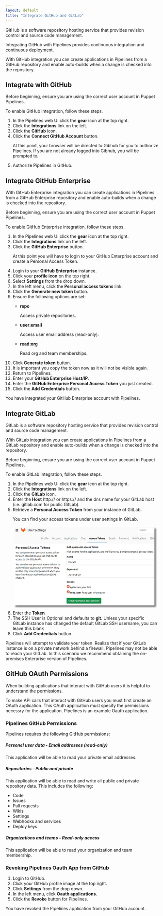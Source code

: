 ```yaml
---
layout: default
title: "Integrate GitHub and GitLab"
---
```


GitHub is a software repository hosting service that provides revision control and source code management.

Integrating GitHub with Pipelines provides continuous integration and continuous deployment. 

With GitHub integration you can create applications in Pipelines from a GitHub repository and enable auto-builds when a change is checked into the repository.

## Integrate with GitHub

Before beginning, ensure you are using the correct user account in Puppet Pipelines.

To enable GitHub integration, follow these steps.

<ol>
  <li>In the Pipelines web UI click the <b>gear</b> icon at the top right.</li>
  <li>Click the <b>Integrations</b> link on the left.</li>
  <li>Click the <b>GitHub</b> icon.</li>
  <li>Click the <b>Connect GitHub Account</b> button.</li>

  <p>At this point, your browser will be directed to Gibhub for you to authorize Pipelines. If you are not already logged into Gibhub, you will be prompted to.</p>

  <li>Authorize Pipelines in GitHub.</li>
</ol>

## Integrate GitHub Enterprise

With GitHub Enterprise integration you can create applications in Pipelines from a GitHub Enterprise repository and enable auto-builds when a change is checked into the repository.

Before beginning, ensure you are using the correct user account in Puppet Pipelines.

To enable GitHub Enterprise integration, follow these steps.
<ol>
<li>In the Pipelines web UI click the <b>gear</b> icon at the top right.</li>

<li>Click the <b>Integrations</b> link on the left.</li>

<li>Click the <b>GitHub Enterprise</b> button.</li>

At this point you will have to login to your GitHub Enterprise account and create a Personal Access Token.

<li>Login to your <b>GitHub Enterprise</b> instance.</li>
<li>Click your <b>profile icon</b> on the top right.</li>
<li>Select <b>Settings</b> from the drop down.</li>
<li>In the left menu, click the <b>Personal access tokens</b> link.</li>
<li>Click the <b>Generate new token</b> button.</li>
<li>Ensure the following options are set:</li>

<ul>
<li><b>repo</b></li>
<p>Access private repositories.</p>
<li><b>user:email</b></li>
<p>Access user email address (read-only).</p>
<li><b>read:org</b></li>
<p>Read org and team memberships.</p>
</ul>

<li>Click <b>Generate token</b> button.</li>
<li>It is important you copy the token now as it will not be visible again.</li>

<li>Return to Pipelines.</li>

<li>Enter your <b>GitHub Enterprise Host/IP</b>.</li>

<li>Enter the <b>GitHub Enterprise Personal Access Token</b> you just created.</li>

<li>Click the <b>Add Credentials</b> button.</li>

</ol>

You have integrated your GitHub Enterprise account with Pipelines.

## Integrate GitLab

GitLab is a software repository hosting service that provides revision control and source code management.

With GitLab integration you can create applications in Pipelines from a GitLab repository and enable auto-builds when a change is checked into the repository.

Before beginning, ensure you are using the correct user account in Puppet Pipelines.

To enable GitLab integration, follow these steps.
<ol>
  <li>In the Pipelines web UI click the <b>gear</b> icon at the top right.</li>
  <li>Click the <b>Integrations</b> link on the left.</li>
  <li>Click the <b>GitLab</b> icon.</li>
  <li>Enter the <b>Host</b> http:// or https:// and the dns name for your GitLab host (i.e. gitlab.com for public GitLab).</li>
  <li>Retrieve a <b>Personal Access Token</b> from your instance of GitLab.</li>
  <p>You can find your access tokens under user settings in GitLab.</p>
  <img src="images/integration-gitlab.png" alt="GitLab access tokens">
  <li>Enter the <b>Token</b></li>
  <li>The SSH User is Optional and defaults to <b>git</b>. Unless your specific GitLab instance has changed the default GitLab SSH username, you can leave this blank</li>
  <li>Click <b>Add Credentials</b> button.</li>
</ol>

Pipelines will attempt to validate your token. Realize that if your GitLab instance is on a private network behind a firewall, Pipelines may not be able to reach your GitLab. In this scenario we recommend obtaining the on-premises Enterprise version of Pipelines.

## GitHub OAuth Permissions

When building applications that interact with GitHub users it is helpful to understand the permissions.

To make API calls that interact with GitHub users you must first create an OAuth application. This OAuth application must specify the permissions necessry for the application. Pipelines is an example Oauth application.

<h3>Pipelines GitHub Permissions</h3>

Pipelines requires the following GitHub permissions:

<h5>Personel user data - Email addresses (read-only)</h5>

This application will be able to read your private email addresses.

<h5>Repositories - Public and private</h5>

This application will be able to read and write all public and private repository data. This includes the following:

<ul>
<li>Code</li>
<li>Issues</li>
<li>Pull requests</li>
<li>Wikis</li>
<li>Settings</li>
<li>Webhooks and services</li>
<li>Deploy keys</li>
</ul>

<h5>Organizations and teams - Read-only access</h5>

This application will be able to read your organization and team membership. 

<h3>Revoking Pipelines Oauth App from GitHub</h3>

<ol>
<li>Login to GitHub.</li>
<li>Click your GitHub profile image at the top right.</li>
<li>Click <b>Settings</b> from the drop down.</li>
<li>In the left menu, click <b>Oauth applications</b>.</li>
<li>Click the <b>Revoke</b> button for Pipelines.</li>
</ol>

You have revoked the Pipelines application from your GitHub account.


